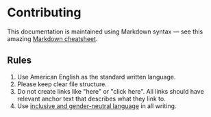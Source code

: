 # Contributing

This documentation is maintained using Markdown syntax — see this amazing [Markdown cheatsheet](https://github.com/adam-p/markdown-here/wiki/Markdown-Cheatsheet).

## Rules

1. Use American English as the standard written language.
1. Please keep clear file structure.
1. Do not create links like "here" or "click here". All links should have relevant anchor text that describes what they link to.
1. Use [inclusive and gender-neutral language](https://techwhirl.com/gender-neutral-technical-writing/) in all writing.
